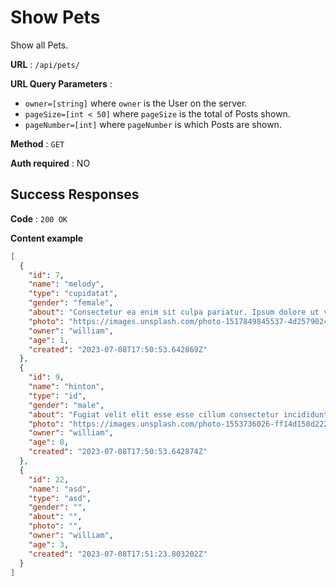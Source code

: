 # Show Pets

Show all Pets.

**URL** : `/api/pets/`

**URL Query Parameters** : 
* `owner=[string]` where `owner` is the User on the server.
* `pageSize=[int < 50]` where `pageSize` is the total of Posts shown.
* `pageNumber=[int]` where `pageNumber` is which Posts are shown.

**Method** : `GET`

**Auth required** : NO

## Success Responses

**Code** : `200 OK`

**Content example**
```json
[
  {
    "id": 7,
    "name": "melody",
    "type": "cupidatat",
    "gender": "female",
    "about": "Consectetur ea enim sit culpa pariatur. Ipsum dolore ut voluptate tempor voluptate officia reprehenderit eiusmod dolor reprehenderit occaecat cillum. Commodo eiusmod dolor veniam pariatur nisi duis nostrud.",
    "photo": "https://images.unsplash.com/photo-1517849845537-4d257902454a?ixlib=rb-4.0.3&ixid=M3wxMjA3fDB8MHxwaG90by1wYWdlfHx8fGVufDB8fHx8fA%3D%3D&auto=format&fit=crop&w=735&q=80",
    "owner": "william",
    "age": 1,
    "created": "2023-07-08T17:50:53.642869Z"
  },
  {
    "id": 9,
    "name": "hinton",
    "type": "id",
    "gender": "male",
    "about": "Fugiat velit elit esse esse cillum consectetur incididunt culpa id laborum. Irure voluptate irure ad adipisicing. Do excepteur irure incididunt proident do eu id nostrud deserunt reprehenderit anim nisi.",
    "photo": "https://images.unsplash.com/photo-1553736026-ff14d158d222?ixlib=rb-4.0.3&ixid=M3wxMjA3fDB8MHxwaG90by1wYWdlfHx8fGVufDB8fHx8fA%3D%3D&auto=format&fit=crop&w=687&q=80",
    "owner": "william",
    "age": 8,
    "created": "2023-07-08T17:50:53.642874Z"
  },
  {
    "id": 22,
    "name": "asd",
    "type": "asd",
    "gender": "",
    "about": "",
    "photo": "",
    "owner": "william",
    "age": 3,
    "created": "2023-07-08T17:51:23.803202Z"
  }
]
```
